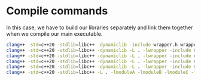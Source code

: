 # Compile commands

In this case, we have to build our libraries separately and link them together when we compile our main executable.

```sh
clang++ -std=c++20 -stdlib=libc++ -dynamiclib -include wrapper.h wrapper.cpp -o libwrapper.dylib
clang++ -std=c++20 -stdlib=libc++ -dynamiclib -L . -lwrapper -include moduleA.h moduleA.cpp -o libmoduleA.dylib
clang++ -std=c++20 -stdlib=libc++ -dynamiclib -L . -lwrapper -include moduleB.h moduleB.cpp -o libmoduleB.dylib
clang++ -std=c++20 -stdlib=libc++ -dynamiclib -L . -lwrapper -include moduleC.h moduleC.cpp -o libmoduleC.dylib
clang++ -std=c++20 -stdlib=libc++ -dynamiclib -L . -lwrapper -include moduleD.h moduleD.cpp -o libmoduleD.dylib
clang++ -std=c++20 -stdlib=libc++ -L . -lmoduleA -lmoduleB -lmoduleC -lmoduleD main.cpp -o main
```